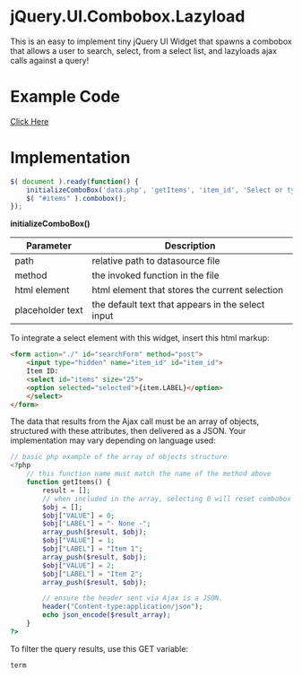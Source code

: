 # jQuery.UI.Combobox.Lazyload

This is an easy to implement tiny jQuery UI Widget that spawns a combobox that allows a user to search, select, from a select list, and lazyloads ajax calls against a query!

# Example Code
<a href="https://github.com/ravenmyst/jQuery.UI.Combobox.Lazyload/blob/master/example/data.php" target="_blank">Click Here</a>

# Implementation

```javascript
$( document ).ready(function() {
	initializeComboBox('data.php', 'getItems', 'item_id', 'Select or type an item..');
	$( "#items" ).combobox();
});

```

**initializeComboBox()**

| Parameter  | Description |
| ------------- | ------------- |
| path | relative path to datasource file |
| method | the invoked function in the file |
| html element | html element that stores the current selection |
| placeholder text | the default text that appears in the select input |

To integrate a select element with this widget, insert this html markup:
```html
<form action="./" id="searchForm" method="post">
	<input type="hidden" name="item_id" id="item_id">
	Item ID: 
	<select id="items" size="25">
	<option selected="selected">{item.LABEL}</option>
	</select>
</form>
```

The data that results from the Ajax call must be an array of objects, structured with these attributes, then delivered as a JSON. Your implementation may vary depending on language used:
```php
// basic php example of the array of objects structure
<?php
	// this function name must match the name of the method above
	function getItems() {
		result = [];
		// when included in the array, selecting 0 will reset combobox to default state
		$obj = [];
		$obj["VALUE"] = 0;
		$obj["LABEL"] = "- None -";
		array_push($result, $obj);
		$obj["VALUE"] = 1;
		$obj["LABEL"] = "Item 1";
		array_push($result, $obj);
		$obj["VALUE"] = 2;
		$obj["LABEL"] = "Item 2";
		array_push($result, $obj);

		// ensure the header sent via Ajax is a JSON.
		header("Content-type:application/json");
		echo json_encode($result_array);
	}
?>
```
To filter the query results, use this GET variable:
```
term
```
